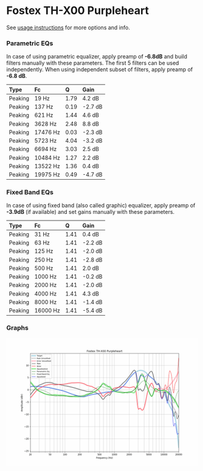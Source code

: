 # Fostex TH-X00 Purpleheart
See [usage instructions](https://github.com/jaakkopasanen/AutoEq#usage) for more options and info.

### Parametric EQs
In case of using parametric equalizer, apply preamp of **-6.8dB** and build filters manually
with these parameters. The first 5 filters can be used independently.
When using independent subset of filters, apply preamp of **-6.8 dB**.

| Type    | Fc       |    Q | Gain    |
|:--------|:---------|:-----|:--------|
| Peaking | 19 Hz    | 1.79 | 4.2 dB  |
| Peaking | 137 Hz   | 0.19 | -2.7 dB |
| Peaking | 621 Hz   | 1.44 | 4.6 dB  |
| Peaking | 3628 Hz  | 2.48 | 8.8 dB  |
| Peaking | 17476 Hz | 0.03 | -2.3 dB |
| Peaking | 5723 Hz  | 4.04 | -3.2 dB |
| Peaking | 6694 Hz  | 3.03 | 2.5 dB  |
| Peaking | 10484 Hz | 1.27 | 2.2 dB  |
| Peaking | 13522 Hz | 1.36 | 0.4 dB  |
| Peaking | 19975 Hz | 0.49 | -4.7 dB |

### Fixed Band EQs
In case of using fixed band (also called graphic) equalizer, apply preamp of **-3.9dB**
(if available) and set gains manually with these parameters.

| Type    | Fc       |    Q | Gain    |
|:--------|:---------|:-----|:--------|
| Peaking | 31 Hz    | 1.41 | 0.4 dB  |
| Peaking | 63 Hz    | 1.41 | -2.2 dB |
| Peaking | 125 Hz   | 1.41 | -2.0 dB |
| Peaking | 250 Hz   | 1.41 | -2.8 dB |
| Peaking | 500 Hz   | 1.41 | 2.0 dB  |
| Peaking | 1000 Hz  | 1.41 | -0.2 dB |
| Peaking | 2000 Hz  | 1.41 | -2.0 dB |
| Peaking | 4000 Hz  | 1.41 | 4.3 dB  |
| Peaking | 8000 Hz  | 1.41 | -1.4 dB |
| Peaking | 16000 Hz | 1.41 | -5.4 dB |

### Graphs
![](./Fostex%20TH-X00%20Purpleheart.png)